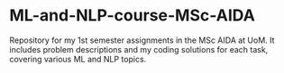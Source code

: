 # ML-and-NLP-course-MSc-AIDA
 Repository for my 1st semester assignments in the MSc AIDA at UoM. It includes problem descriptions and my coding solutions for each task, covering various ML and NLP topics.
